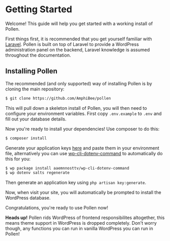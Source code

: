 # Getting Started

Welcome! This guide will help you get started with a working install of Pollen.

First things first, it is recommended that you get yourself familiar with [Laravel](https://laravel.com/docs/10.x/). Pollen is built on top of Laravel to provide a WordPress administration panel on the backend, Laravel knowledge is assumed throughout the documentation.


## Installing Pollen

The recommended (and only supported) way of installing Pollen is by cloning the main repository:

```bash
$ git clone https://github.com/AmphiBee/pollen
```

This will pull down a skeleton install of Pollen, you will then need to configure your environment variables. First copy `.env.example` to `.env` and fill out your database details.

Now you're ready to install your dependencies! Use composer to do this:

```bash
$ composer install
```

Generate your application keys [here](https://roots.io/salts.html) and paste them in your environment file, alternatively you can use [wp-cli-dotenv-command](https://github.com/aaemnnosttv/wp-cli-dotenv-command) to automatically do this for you:

```bash
$ wp package install aaemnnosttv/wp-cli-dotenv-command
$ wp dotenv salts regenerate
```

Then generate an application key using `php artisan key:generate`.

Now, when visit your site, you will automatically be prompted to install the WordPress database.

Congratulations, you're ready to use Pollen now!

<div class="alert alert-info" role="alert"><strong>Heads up!</strong> Pollen rids WordPress of frontend responsibilites altogether, this means theme support in WordPress is dropped completely. Don't worry though, any functions you can run in vanilla WordPress you can run in Pollen!</div>

